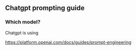 ## Chatgpt prompting guide

### Which model?
Chatgpt is using 

https://platform.openai.com/docs/guides/prompt-engineering

